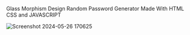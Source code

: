 Glass Morphism Design Random Password Generator Made With HTML CSS and JAVASCRIPT



![Screenshot 2024-05-26 170625](https://github.com/C0DEGamer/RANDOM-PASSWORD-GENERAROR-GLASS-MORPHISM-DESIGN/assets/154326486/4ffb4856-55b9-4df9-ae78-5ae376e8c193)
